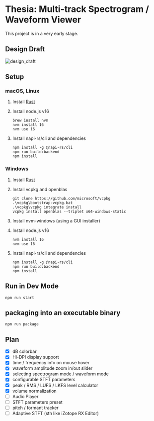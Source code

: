 # Thesia: Multi-track Spectrogram / Waveform Viewer

This project is in a very early stage.

## Design Draft

![design_draft](https://github.com/Sytronik/thesia/assets/61383377/938e0425-999f-408c-ae16-82ddf207bc63)

## Setup

### macOS, Linux

1. Install [Rust](https://www.rust-lang.org/tools/install)
2. Install node.js v16
   ```
   brew install nvm
   nvm install 16
   nvm use 16
   ```

3. Install napi-rs/cli and dependencies

   ```
   npm install -g @napi-rs/cli
   npm run build:backend
   npm install
   ```

### Windows

1. Install [Rust](https://www.rust-lang.org/tools/install)
2. Install vcpkg and openblas

   ```
   git clone https://github.com/microsoft/vcpkg
   .\vcpkg\bootstrap-vcpkg.bat
   .\vcpkg\vcpkg integrate install
   vcpkg install openblas --triplet x64-windows-static
   ```

3. Install nvm-windows (using a GUI installer)
4. Install node.js v16
   ```
   nvm install 16
   nvm use 16
   ```

5. Install napi-rs/cli and dependencies

   ```
   npm install -g @napi-rs/cli
   npm run build:backend
   npm install
   ```

## Run in Dev Mode

```
npm run start
```

## packaging into an executable binary

```
npm run package
```

## Plan

- [x] dB colorbar
- [x] Hi-DPI display support
- [x] time / frequency info on mouse hover
- [x] waveform amplitude zoom in/out slider
- [x] selecting spectrogram mode / waveform mode
- [x] configurable STFT parameters
- [x] peak / RMS / LUFS / LKFS level calculator
- [x] volume normalization
- [ ] Audio Player
- [ ] STFT parameters preset
- [ ] pitch / formant tracker
- [ ] Adaptive STFT (sth like iZotope RX Editor)
